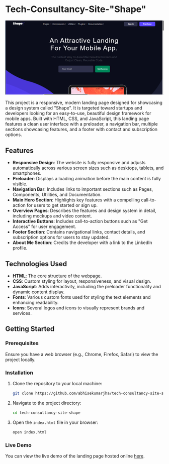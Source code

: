 # Tech-Consultancy-Site-"Shape"

![Shape Landing Page Preview](./assests/tech-consultancy-site-shape_preview.png)

This project is a responsive, modern landing page designed for showcasing a design system called "Shape". It is targeted toward startups and developers looking for an easy-to-use, beautiful design framework for mobile apps. Built with HTML, CSS, and JavaScript, this landing page features a clean user interface with a preloader, a navigation bar, multiple sections showcasing features, and a footer with contact and subscription options.

## Features

- **Responsive Design**: The website is fully responsive and adjusts automatically across various screen sizes such as desktops, tablets, and smartphones.
- **Preloader**: Displays a loading animation before the main content is fully visible.
- **Navigation Bar**: Includes links to important sections such as Pages, Components, Utilities, and Documentation.
- **Main Hero Section**: Highlights key features with a compelling call-to-action for users to get started or sign up.
- **Overview Pages**: Describes the features and design system in detail, including mockups and video content.
- **Interactive Buttons**: Includes call-to-action buttons such as "Get Access" for user engagement.
- **Footer Section**: Contains navigational links, contact details, and subscription options for users to stay updated.
- **About Me Section**: Credits the developer with a link to the LinkedIn profile.

## Technologies Used

- **HTML**: The core structure of the webpage.
- **CSS**: Custom styling for layout, responsiveness, and visual design.
- **JavaScript**: Adds interactivity, including the preloader functionality and dynamic content display.
- **Fonts**: Various custom fonts used for styling the text elements and enhancing readability.
- **Icons**: Several logos and icons to visually represent brands and services.

## Getting Started

### Prerequisites
Ensure you have a web browser (e.g., Chrome, Firefox, Safari) to view the project locally.

### Installation

1. Clone the repository to your local machine:
    ```bash
    git clone https://github.com/abhisekumarjha/tech-consultancy-site-shape.git
    ```

2. Navigate to the project directory:
    ```bash
    cd tech-consultancy-site-shape
    ```

3. Open the `index.html` file in your browser:
    ```bash
    open index.html
    ```

### Live Demo
You can view the live demo of the landing page hosted online [here](https://shape-clone-jha.vercel.app/).

